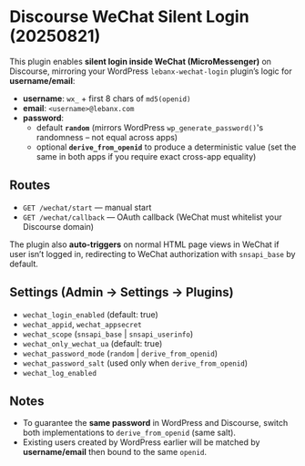 # Discourse WeChat Silent Login (20250821)

This plugin enables **silent login inside WeChat (MicroMessenger)** on Discourse, mirroring your WordPress `lebanx-wechat-login` plugin’s logic for **username/email**:

- **username**: `wx_` + first 8 chars of `md5(openid)`
- **email**: `<username>@lebanx.com`
- **password**:
  - default **`random`** (mirrors WordPress `wp_generate_password()`'s randomness – not equal across apps)
  - optional **`derive_from_openid`** to produce a deterministic value (set the same in both apps if you require exact cross-app equality)

## Routes
- `GET /wechat/start` — manual start
- `GET /wechat/callback` — OAuth callback (WeChat must whitelist your Discourse domain)

The plugin also **auto-triggers** on normal HTML page views in WeChat if user isn’t logged in, redirecting to WeChat authorization with `snsapi_base` by default.

## Settings (Admin → Settings → Plugins)
- `wechat_login_enabled` (default: true)
- `wechat_appid`, `wechat_appsecret`
- `wechat_scope` (`snsapi_base` | `snsapi_userinfo`)
- `wechat_only_wechat_ua` (default: true)
- `wechat_password_mode` (`random` | `derive_from_openid`)
- `wechat_password_salt` (used only when `derive_from_openid`)
- `wechat_log_enabled`

## Notes
- To guarantee the **same password** in WordPress and Discourse, switch both implementations to `derive_from_openid` (same salt).
- Existing users created by WordPress earlier will be matched by **username/email** then bound to the same `openid`.
